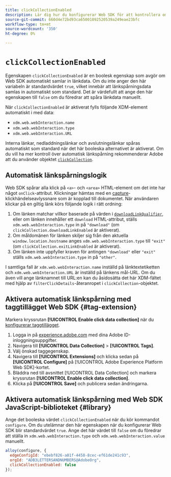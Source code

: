 ```yaml
---
title: clickCollectionEnabled
description: Lär dig hur du konfigurerar Web SDK för att kontrollera om länkklicksdata samlas in automatiskt.
source-git-commit: 660d4e72bd93ca65001092520539a249eae23bfc
workflow-type: tm+mt
source-wordcount: '350'
ht-degree: 0%

---
```



# `clickCollectionEnabled`

Egenskapen `clickCollectionEnabled` är en boolesk egenskap som avgör om Web SDK automatiskt samlar in länkdata. Om du inte anger den här variabeln är standardvärdet `true`, vilket innebär att länkspårningsdata samlas in automatiskt som standard. Det är värdefullt att ange den här egenskapen till `false` om du föredrar att spåra länkdata manuellt.

När `clickCollectionEnabled` är aktiverat fylls följande XDM-element automatiskt i med data:

* `xdm.web.webInteraction.name`
* `xdm.web.webInteraction.type`
* `xdm.web.webInteraction.URL`

Interna länkar, nedladdningslänkar och avslutningslänkar spåras automatiskt som standard när det här booleska alternativet är aktiverat. Om du vill ha mer kontroll över automatisk länkspårning rekommenderar Adobe att du använder objektet [`clickCollection`](clickcollection.md).

## Automatisk länkspårningslogik

Web SDK spårar alla klick på `<a>`- och `<area>` HTML-element om det inte har något `onClick`-attribut. Klickningar hämtas med en [capture](https://www.w3.org/TR/uievents/#capture-phase)-klickhändelseavlyssnare som är kopplad till dokumentet. När användaren klickar på en giltig länk körs följande logik i rätt ordning:

1. Om länken matchar villkor baserade på värden i [`downloadLinkQualifier`](downloadlinkqualifier.md), eller om länken innehåller ett `download` HTML-attribut, ställs `xdm.web.webInteraction.type` in på `"download"` (om `clickCollection.downloadLinkEnabled` är aktiverat).
1. Om måldomänen för länken skiljer sig från den aktuella `window.location.hostname` anges `xdm.web.webInteraction.type` till `"exit"` (om `clickCollection.exitLinkEnabled` är aktiverat).
1. Om länken inte uppfyller kraven för antingen `"download"` eller `"exit"` ställs `xdm.web.webInteraction.type` in på `"other"`.

I samtliga fall är `xdm.web.webInteraction.name` inställd på länktextetiketten och `xdm.web.webInteraction.URL` är inställd på länkens mål-URL. Om du även vill ange länknamnet till URL:en kan du åsidosätta det här XDM-fältet med hjälp av `filterClickDetails`-återanropet i `clickCollection`-objektet.

## Aktivera automatisk länkspårning med taggtillägget Web SDK {#tag-extension}

Markera kryssrutan **[!UICONTROL Enable click data collection]** när du [konfigurerar taggtillägget](/help/tags/extensions/client/web-sdk/web-sdk-extension-configuration.md).

1. Logga in på [experience.adobe.com](https://experience.adobe.com) med dina Adobe ID-inloggningsuppgifter.
1. Navigera till **[!UICONTROL Data Collection]** > **[!UICONTROL Tags]**.
1. Välj önskad taggegenskap.
1. Navigera till **[!UICONTROL Extensions]** och klicka sedan på **[!UICONTROL Configure]** på [!UICONTROL Adobe Experience Platform Web SDK]-kortet.
1. Bläddra ned till avsnittet [!UICONTROL Data Collection] och markera kryssrutan **[!UICONTROL Enable click data collection]**.
1. Klicka på **[!UICONTROL Save]** och publicera sedan ändringarna.

## Aktivera automatisk länkspårning med Web SDK JavaScript-biblioteket {#library}

Ange det booleska värdet `clickCollectionEnabled` när du kör kommandot `configure`. Om du utelämnar den här egenskapen när du konfigurerar Web SDK blir standardvärdet `true`. Ange det här värdet till `false` om du föredrar att ställa in `xdm.web.webInteraction.type` och `xdm.web.webInteraction.value` manuellt.

```js
alloy(configure, {
  edgeConfigId: "ebebf826-a01f-4458-8cec-ef61de241c93",
  orgId: "ADB3LETTERSANDNUMBERS@AdobeOrg",
  clickCollectionEnabled: false
});
```
